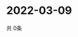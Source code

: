 # 2022-03-09
  共 0条

  <!-- BEGIN -->
  <!-- 最后更新时间Wed Mar 09 2022 20:06:13 GMT+0000 (Coordinated Universal Time) -->
  
  <!-- END -->
  
  